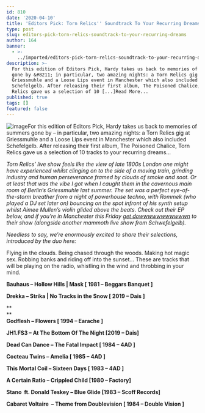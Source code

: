 ```yaml
---
id: 810
date: '2020-04-10'
title: 'Editors Pick: Torn Relics'' Soundtrack To Your Recurring Dreams... - Loose Lips'
type: post
slug: editors-pick-torn-relics-soundtrack-to-your-recurring-dreams
author: 164
banner:
  - >-
    ../imported/editors-pick-torn-relics-soundtrack-to-your-recurring-dreams/image810.jpeg
description: >-
  For this edition of Editors Pick, Hardy takes us back to memories of summers
  gone by &#8211; in particular, two amazing nights: a Torn Relics gig at
  Griessmuhle and a Loose Lips event in Manchester which also included
  Schefelgelb. After releasing their first album, The Poisoned Chalice, Torn
  Relics gave us a selection of 10 [...]Read More...
published: true
tags: []
featured: false
---
```

![image](../../imported/editors-pick-torn-relics-soundtrack-to-your-recurring-dreams/image810.jpeg)For this edition of Editors Pick, Hardy takes us back to memories of summers gone by – in particular, two amazing nights: a Torn Relics gig at Griessmuhle and a Loose Lips event in Manchester which also included Schefelgelb. After releasing their first album, The Poisoned Chalice, Torn Relics gave us a selection of 10 tracks to your recurring dreams…

_Torn Relics’ live show feels like the view of late 1800s London one might have experienced whilst clinging on to the side of a moving train, grinding industry and human perseverance framed by clouds of smoke and soot. Or at least that was the vibe I got when I caught them in the cavernous main room of Berlin’s Griessmuhle last summer. The set was a perfect eye-of-the-storm breather from a night of powerhouse techno, with Rommek (who played a DJ set later on) bouncing on the spot infront of his synth setup whilst Aimee Mullen’s violin glided above the beats. Check out their EP below, and if you’re in Manchester this Friday [get dowwwwwwwwwwwn](https://www.residentadvisor.net/events/1238647?fbclid=IwAR3cSEUIlLTZxczXGtXntmS4weoNtxeNfLw6sOJKg02Vov569tCjZtFkiv4) to their show (alongside another mammoth live show from Schwefelgelb)._

_Needless to say, we’re enormously excited to share their selections, introduced by the duo here:_

Flying in the clouds. Being chased through the woods. Making hot magic sex. Robbing banks and riding off into the sunset… These are tracks that will be playing on the radio, whistling in the wind and throbbing in your mind.

**Bauhaus – Hollow Hills | Mask \[ 1981 – Beggars Banquet \]**

**Drekka – Strika | No Tracks in the Snow \[ 2019 – Dais \]**

**  
[](https://www.youtube.com/watch?v=ZtpYXgILuNw&fbclid=IwAR2b7Y7SXxbSSlq1OwghPaTCKSmpF5OwzN7tvSPDC2o2RU4OvW19cbaWUTA)**  
**Godflesh – Flowers \[ 1994 – Earache \]**

**JH1.FS3 – At The Bottom Of The Night \[2019 – Dais\]**

**Dead Can Dance – The Fatal Impact \[ 1984 – 4AD \]**

**Cocteau Twins – Amelia \[ 1985 – 4AD \]**

**This Mortal Coil – Sixteen Days \[ 1983 – 4AD \]**

**A Certain Ratio – Crippled Child \[1980 – Factory\]**

**Stano  ft. Donald Teskey – Blue Glide \[1983 – Scoff Records\]**

**Cabaret Voltaire  – Theme from Doublevision \[ 1984 – Double Vision \]** 

**[](https://www.youtube.com/watch?v=QevqiBv7rdQ)**